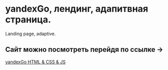 # yandexGo, лендинг, адапитвная страница.
Landing page, adaptive.

## Сайт можно посмотреть перейдя по ссылке ->

[yandexGo HTML & CSS & JS](https://maxim1c.github.io/yandexGo/)
